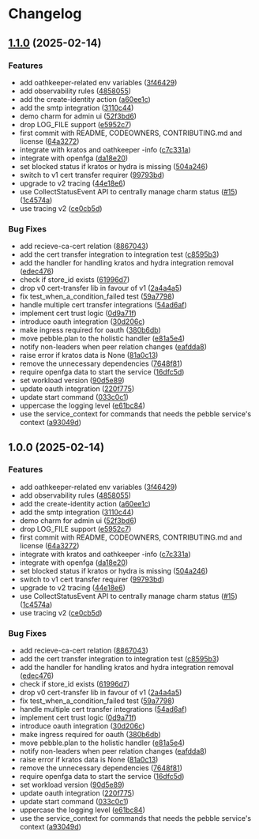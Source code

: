 # Changelog

## [1.1.0](https://github.com/canonical/identity-platform-admin-ui-operator/compare/v1.0.0...v1.1.0) (2025-02-14)


### Features

* add oathkeeper-related env variables ([3f46429](https://github.com/canonical/identity-platform-admin-ui-operator/commit/3f4642973cb98b18bbd7b922a31f7efcc402cbe6))
* add observability rules ([4858055](https://github.com/canonical/identity-platform-admin-ui-operator/commit/485805538a185c2ea192b52124c4a90bb88af9af))
* add the create-identity action ([a60ee1c](https://github.com/canonical/identity-platform-admin-ui-operator/commit/a60ee1cd6f0c8b706b62d8b888ea888979934558))
* add the smtp integration ([3110c44](https://github.com/canonical/identity-platform-admin-ui-operator/commit/3110c44c2b9e88d7da69f613f1ffc9a1827f82a7))
* demo charm for admin ui ([52f3bd6](https://github.com/canonical/identity-platform-admin-ui-operator/commit/52f3bd6e32baa6e8c4d47b98e26fa8ec44de61b8))
* drop LOG_FILE support ([e5952c7](https://github.com/canonical/identity-platform-admin-ui-operator/commit/e5952c74f367d41dbc641137a54660c6c64c3d7b))
* first commit with README, CODEOWNERS, CONTRIBUTING.md and license ([64a3272](https://github.com/canonical/identity-platform-admin-ui-operator/commit/64a3272467c783cc6ec421b2ca4a53c8b2f9bff1))
* integrate with kratos and oathkeeper -info ([c7c331a](https://github.com/canonical/identity-platform-admin-ui-operator/commit/c7c331afe9f48cb1f43d59d16059ce4986449a2a))
* integrate with openfga ([da18e20](https://github.com/canonical/identity-platform-admin-ui-operator/commit/da18e208673e78afcab634b52a7071721c34e941))
* set blocked status if kratos or hydra is missing ([504a246](https://github.com/canonical/identity-platform-admin-ui-operator/commit/504a2468e6a8d78c40a8bb3a7f2f1717379b0177))
* switch to v1 cert transfer requirer ([99793bd](https://github.com/canonical/identity-platform-admin-ui-operator/commit/99793bd523229cb17713fb0543154289ad27807d))
* upgrade to v2 tracing ([44e18e6](https://github.com/canonical/identity-platform-admin-ui-operator/commit/44e18e61546ccc5b04d2e331c02bd927f8545a4d))
* use CollectStatusEvent API to centrally manage charm status ([#15](https://github.com/canonical/identity-platform-admin-ui-operator/issues/15)) ([1c4574a](https://github.com/canonical/identity-platform-admin-ui-operator/commit/1c4574a48e1f7b88a59d8298ecb2b4d92900f823))
* use tracing v2 ([ce0cb5d](https://github.com/canonical/identity-platform-admin-ui-operator/commit/ce0cb5dec9343a46a1885db0dc211b1ec47d67be))


### Bug Fixes

* add recieve-ca-cert relation ([8867043](https://github.com/canonical/identity-platform-admin-ui-operator/commit/8867043607197c63d159ad0d68be63671ab68735))
* add the cert transfer integration to integration test ([c8595b3](https://github.com/canonical/identity-platform-admin-ui-operator/commit/c8595b338c71b3e716f77617c06c68c091c2de20))
* add the handler for handling kratos and hydra integration removal ([edec476](https://github.com/canonical/identity-platform-admin-ui-operator/commit/edec4766ef95bbf5d854aeb10cd481822ffaa612))
* check if store_id exists ([61996d7](https://github.com/canonical/identity-platform-admin-ui-operator/commit/61996d7c6cb2411a34a7fe146e0cfa2289916047))
* drop v0 cert-transfer lib in favour of v1 ([2a4a4a5](https://github.com/canonical/identity-platform-admin-ui-operator/commit/2a4a4a522e5f761fc93dca04f6b482cba6dfe394))
* fix test_when_a_condition_failed test ([59a7798](https://github.com/canonical/identity-platform-admin-ui-operator/commit/59a77988be49d13f736cfbed1995705e96e1efc2))
* handle multiple cert transfer integrations ([54ad6af](https://github.com/canonical/identity-platform-admin-ui-operator/commit/54ad6afc44f2df7e284d1066146aff4326f4713e))
* implement cert trust logic ([0d9a71f](https://github.com/canonical/identity-platform-admin-ui-operator/commit/0d9a71fd7be5cbf76a16f5eb909b12bf3c710c9d))
* introduce oauth integration ([30d206c](https://github.com/canonical/identity-platform-admin-ui-operator/commit/30d206cb27a6d3d087068a17c0bcfbd4d137ad95))
* make ingress required for oauth ([380b6db](https://github.com/canonical/identity-platform-admin-ui-operator/commit/380b6db657db67ec895de4e67893d4f48660edd3))
* move pebble.plan to the holistic handler ([e81a5e4](https://github.com/canonical/identity-platform-admin-ui-operator/commit/e81a5e4761d82e3f325f0f3f0160b6c52c560816))
* notify non-leaders when peer relation changes ([eafdda8](https://github.com/canonical/identity-platform-admin-ui-operator/commit/eafdda8a4a3bde5c6b2895acd950dd60893eaf59))
* raise error if kratos data is None ([81a0c13](https://github.com/canonical/identity-platform-admin-ui-operator/commit/81a0c13282643db2a0ecee5c8525cdd62366ee00))
* remove the unnecessary dependencies ([7648f81](https://github.com/canonical/identity-platform-admin-ui-operator/commit/7648f8100bc4fdf8153b2c23bba2688cdca2ed10))
* require openfga data to start the service ([16dfc5d](https://github.com/canonical/identity-platform-admin-ui-operator/commit/16dfc5d3e6b5c4535353da9a658c948118817cc7))
* set workload version ([90d5e89](https://github.com/canonical/identity-platform-admin-ui-operator/commit/90d5e89e4ed7abcb75b153ffc3323c4adf6d6b9c))
* update oauth integration ([220f775](https://github.com/canonical/identity-platform-admin-ui-operator/commit/220f77585c2af6a89009959c0856c542445e0d50))
* update start command ([033c0c1](https://github.com/canonical/identity-platform-admin-ui-operator/commit/033c0c1f4884aff2cb3af7f34f80f7102293bcec))
* uppercase the logging level ([e61bc84](https://github.com/canonical/identity-platform-admin-ui-operator/commit/e61bc84960563320881d86a17aa72abd29d8ea46))
* use the service_context for commands that needs the pebble service's context ([a93049d](https://github.com/canonical/identity-platform-admin-ui-operator/commit/a93049d626f96f97c295833573875e7388263edd))

## 1.0.0 (2025-02-14)


### Features

* add oathkeeper-related env variables ([3f46429](https://github.com/canonical/identity-platform-admin-ui-operator/commit/3f4642973cb98b18bbd7b922a31f7efcc402cbe6))
* add observability rules ([4858055](https://github.com/canonical/identity-platform-admin-ui-operator/commit/485805538a185c2ea192b52124c4a90bb88af9af))
* add the create-identity action ([a60ee1c](https://github.com/canonical/identity-platform-admin-ui-operator/commit/a60ee1cd6f0c8b706b62d8b888ea888979934558))
* add the smtp integration ([3110c44](https://github.com/canonical/identity-platform-admin-ui-operator/commit/3110c44c2b9e88d7da69f613f1ffc9a1827f82a7))
* demo charm for admin ui ([52f3bd6](https://github.com/canonical/identity-platform-admin-ui-operator/commit/52f3bd6e32baa6e8c4d47b98e26fa8ec44de61b8))
* drop LOG_FILE support ([e5952c7](https://github.com/canonical/identity-platform-admin-ui-operator/commit/e5952c74f367d41dbc641137a54660c6c64c3d7b))
* first commit with README, CODEOWNERS, CONTRIBUTING.md and license ([64a3272](https://github.com/canonical/identity-platform-admin-ui-operator/commit/64a3272467c783cc6ec421b2ca4a53c8b2f9bff1))
* integrate with kratos and oathkeeper -info ([c7c331a](https://github.com/canonical/identity-platform-admin-ui-operator/commit/c7c331afe9f48cb1f43d59d16059ce4986449a2a))
* integrate with openfga ([da18e20](https://github.com/canonical/identity-platform-admin-ui-operator/commit/da18e208673e78afcab634b52a7071721c34e941))
* set blocked status if kratos or hydra is missing ([504a246](https://github.com/canonical/identity-platform-admin-ui-operator/commit/504a2468e6a8d78c40a8bb3a7f2f1717379b0177))
* switch to v1 cert transfer requirer ([99793bd](https://github.com/canonical/identity-platform-admin-ui-operator/commit/99793bd523229cb17713fb0543154289ad27807d))
* upgrade to v2 tracing ([44e18e6](https://github.com/canonical/identity-platform-admin-ui-operator/commit/44e18e61546ccc5b04d2e331c02bd927f8545a4d))
* use CollectStatusEvent API to centrally manage charm status ([#15](https://github.com/canonical/identity-platform-admin-ui-operator/issues/15)) ([1c4574a](https://github.com/canonical/identity-platform-admin-ui-operator/commit/1c4574a48e1f7b88a59d8298ecb2b4d92900f823))
* use tracing v2 ([ce0cb5d](https://github.com/canonical/identity-platform-admin-ui-operator/commit/ce0cb5dec9343a46a1885db0dc211b1ec47d67be))


### Bug Fixes

* add recieve-ca-cert relation ([8867043](https://github.com/canonical/identity-platform-admin-ui-operator/commit/8867043607197c63d159ad0d68be63671ab68735))
* add the cert transfer integration to integration test ([c8595b3](https://github.com/canonical/identity-platform-admin-ui-operator/commit/c8595b338c71b3e716f77617c06c68c091c2de20))
* add the handler for handling kratos and hydra integration removal ([edec476](https://github.com/canonical/identity-platform-admin-ui-operator/commit/edec4766ef95bbf5d854aeb10cd481822ffaa612))
* check if store_id exists ([61996d7](https://github.com/canonical/identity-platform-admin-ui-operator/commit/61996d7c6cb2411a34a7fe146e0cfa2289916047))
* drop v0 cert-transfer lib in favour of v1 ([2a4a4a5](https://github.com/canonical/identity-platform-admin-ui-operator/commit/2a4a4a522e5f761fc93dca04f6b482cba6dfe394))
* fix test_when_a_condition_failed test ([59a7798](https://github.com/canonical/identity-platform-admin-ui-operator/commit/59a77988be49d13f736cfbed1995705e96e1efc2))
* handle multiple cert transfer integrations ([54ad6af](https://github.com/canonical/identity-platform-admin-ui-operator/commit/54ad6afc44f2df7e284d1066146aff4326f4713e))
* implement cert trust logic ([0d9a71f](https://github.com/canonical/identity-platform-admin-ui-operator/commit/0d9a71fd7be5cbf76a16f5eb909b12bf3c710c9d))
* introduce oauth integration ([30d206c](https://github.com/canonical/identity-platform-admin-ui-operator/commit/30d206cb27a6d3d087068a17c0bcfbd4d137ad95))
* make ingress required for oauth ([380b6db](https://github.com/canonical/identity-platform-admin-ui-operator/commit/380b6db657db67ec895de4e67893d4f48660edd3))
* move pebble.plan to the holistic handler ([e81a5e4](https://github.com/canonical/identity-platform-admin-ui-operator/commit/e81a5e4761d82e3f325f0f3f0160b6c52c560816))
* notify non-leaders when peer relation changes ([eafdda8](https://github.com/canonical/identity-platform-admin-ui-operator/commit/eafdda8a4a3bde5c6b2895acd950dd60893eaf59))
* raise error if kratos data is None ([81a0c13](https://github.com/canonical/identity-platform-admin-ui-operator/commit/81a0c13282643db2a0ecee5c8525cdd62366ee00))
* remove the unnecessary dependencies ([7648f81](https://github.com/canonical/identity-platform-admin-ui-operator/commit/7648f8100bc4fdf8153b2c23bba2688cdca2ed10))
* require openfga data to start the service ([16dfc5d](https://github.com/canonical/identity-platform-admin-ui-operator/commit/16dfc5d3e6b5c4535353da9a658c948118817cc7))
* set workload version ([90d5e89](https://github.com/canonical/identity-platform-admin-ui-operator/commit/90d5e89e4ed7abcb75b153ffc3323c4adf6d6b9c))
* update oauth integration ([220f775](https://github.com/canonical/identity-platform-admin-ui-operator/commit/220f77585c2af6a89009959c0856c542445e0d50))
* update start command ([033c0c1](https://github.com/canonical/identity-platform-admin-ui-operator/commit/033c0c1f4884aff2cb3af7f34f80f7102293bcec))
* uppercase the logging level ([e61bc84](https://github.com/canonical/identity-platform-admin-ui-operator/commit/e61bc84960563320881d86a17aa72abd29d8ea46))
* use the service_context for commands that needs the pebble service's context ([a93049d](https://github.com/canonical/identity-platform-admin-ui-operator/commit/a93049d626f96f97c295833573875e7388263edd))
